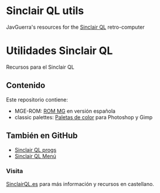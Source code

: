 # Sinclair QL utils
JavGuerra's resources for the [Sinclair QL](https://en.wikipedia.org/wiki/Sinclair_QL "Sinclair QL info") retro-computer

# Utilidades Sinclair QL
Recursos para el Sinclair QL 

## Contenido

Este repositorio contiene:

* MGE-ROM: [ROM MG](MGE-ROM/) en versión española
* classic palettes: [Paletas de color](classic-palettes/README.md) para Photoshop y Gimp

## También en GitHub

* [Sinclair QL progs](https://github.com/JavGuerra/Sinclair-QL-progs)
* [Sinclair QL Menú](https://github.com/JavGuerra/Sinclair-QL-menu)

### Visita
[SinclairQL.es](http://sinclairql.es "Sinclair QL Recursos en Castellano") para más información y recursos en castellano.
